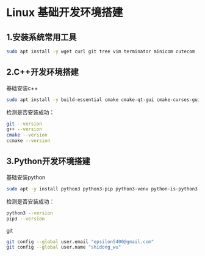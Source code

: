 # Linux 基础开发环境搭建

## 1.安装系统常用工具
```bash
sudo apt install -y wget curl git tree vim terminator minicom cutecom
```
## 2.C++开发环境搭建
基础安装c++
```bash
sudo apt install -y build-essential cmake cmake-qt-gui cmake-curses-gui 
```
检测是否安装成功：
```bash
git --version
g++ --version
cmake --version
ccmake --version
```
## 3.Python开发环境搭建
基础安装python
```bash
sudo apt -y install python3 python3-pip python3-venv python-is-python3
```
检测是否安装成功：
```bash
python3 --version
pip3 --version
```
git
```bash
git config --global user.email "epsilon5400@gmail.com"
git config --global user.name "shidong_wu"
```
